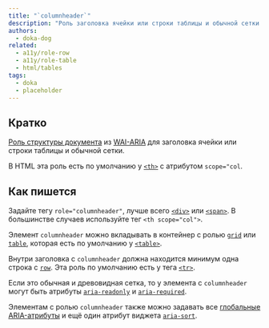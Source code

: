 ```yaml
---
title: "`columnheader`"
description: "Роль заголовка ячейки или строки таблицы и обычной сетки."
authors:
  - doka-dog
related:
  - a11y/role-row
  - a11y/role-table
  - html/tables
tags:
  - doka
  - placeholder
---
```


## Кратко

[Роль структуры документа](/a11y/aria-roles/#roli-struktury-dokumenta) из [WAI-ARIA](/a11y/aria-intro/#specifikaciya) для заголовка ячейки или строки таблицы и обычной сетки.

В HTML эта роль есть по умолчанию у [`<th>`](/tables/#th) с атрибутом `scope="col`.

## Как пишется

Задайте тегу `role="columnheader"`, лучше всего [`<div>`](/html/div/) или [`<span>`](/html/span/). В большинстве случаев используйте тег `<th scope="col">`.

Элемент `columnheader` можно вкладывать в контейнер с ролью [`grid`](/a11y/role-grid/) или [`table`](/a11y/role-table/), которая есть по умолчанию у [`<table>`](/html/tables/).

Внутри заголовка с `columnheader` должна находится минимум одна строка с [`row`](/a11y/role-row/). Эта роль по умолчанию есть у тега [`<tr>`](/html/tables/#tr).

Если это обычная и древовидная сетка, то у элемента с `columnheader` могут быть атрибуты [`aria-readonly`](/a11y/aria-readonly/) и [`aria-required`](/a11y/aria-required/).

Элементам с ролью `columnheader` также можно задавать все [глобальные ARIA-атрибуты](/a11y/aria-attrs/#globalnye-atributy) и ещё один атрибут виджета [`aria-sort`](/a11y/aria-sort/).
